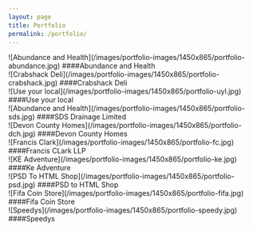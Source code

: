 ```yaml
---
layout: page
title: Portfolio
permalink: /portfolio/
---
```



<section class="portfolio-item">
![Abundance and Health](/images/portfolio-images/1450x865/portfolio-abundance.jpg)
####Abundance and Health
</section>

<section class="portfolio-item">
![Crabshack Deli](/images/portfolio-images/1450x865/portfolio-crabshack.jpg)
####Crabshack Deli
</section>

<section class="portfolio-item">
![Use your local](/images/portfolio-images/1450x865/portfolio-uyl.jpg)
####Use your local
</section>

<section class="portfolio-item">
![Abundance and Health](/images/portfolio-images/1450x865/portfolio-sds.jpg)
####SDS Drainage Limited
</section>

<section class="portfolio-item">
![Devon County Homes](/images/portfolio-images/1450x865/portfolio-dch.jpg)
####Devon County Homes
</section>

<section class="portfolio-item">
![Francis Clark](/images/portfolio-images/1450x865/portfolio-fc.jpg)
####Francis CLark LLP
</section>

<section class="portfolio-item">
![KE Adventure](/images/portfolio-images/1450x865/portfolio-ke.jpg)
####Ke Adventure
</section>

<section class="portfolio-item">
![PSD To HTML Shop](/images/portfolio-images/1450x865/portfolio-psd.jpg)
####PSD to HTML Shop
</section>

<section class="portfolio-item">
![Fifa Coin Store](/images/portfolio-images/1450x865/portfolio-fifa.jpg)
####Fifa Coin Store
</section>

<section class="portfolio-item">
![Speedys](/images/portfolio-images/1450x865/portfolio-speedy.jpg)
####Speedys
</section>

<div>&nbsp;</div>
